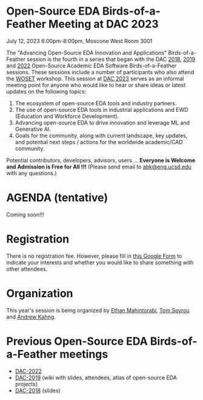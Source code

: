 # Open-Source EDA Birds-of-a-Feather Meeting at DAC 2023

July 12, 2023 6:00pm-8:00pm, Moscone West Room 3001

The "Advancing Open-Source EDA Innovation and Applications" Birds-of-a-Feather session is the fourth in a series that began with the DAC [2018](https://drive.google.com/open?id=1m8ZJEvfLcUhiL1KX7rj18gzi-zLhI6P2), [2019](https://github.com/The-OpenROAD-Project/Birds-of-a-Feather-Open-Source-Academic-EDA-Software/wiki/DAC-2019-Birds-of-a-Feather:-Open-Source-Academic-EDA-Software) and [2022](./README_2022.md) Open-Source Academic EDA Software Birds-of-a-Feather sessions. These sessions include a number of participants who also attend the [WOSET](https://woset-workshop.github.io/) workshop. This session at [DAC 2023](https://www.dac.com/) serves as an informal meeting point for anyone who would like to hear or share ideas or latest updates on the following topics:
1. The ecosystem of open-source EDA tools and industry partners.
2. The use of open-source EDA tools in industrial applications and EWD (Education and Workforce Development).
3. Advancing open-source EDA to drive innovation and leverage ML and Generative AI.
4. Goals for the community, along with current landscape, key updates, and potential next steps / actions for the worldwide academic/CAD community.
  
Potential contributors, developers, advisors, users … **Everyone is Welcome and Admission is Free for All !!!** (Please send email to [abk@eng.ucsd.edu](mailto:abk@eng.ucsd.edu) with any questions.)

# AGENDA (tentative)
  
Coming soon!!!

# Registration
  
There is no registration fee. However, please fill in [this Google Form](https://docs.google.com/forms/d/e/1FAIpQLSeyzd9rCoGSq9jfT8C7Yo6bWbUiyZ6tlOZEN7vQ7REmlRMfSw/viewform) to indicate your interests and whether you would like to share something with other attendees.

# Organization
This year's session is being organized by [Ethan Mahintorabi](mailto:ethanmoon@google.com), [Tom Spyrou](mailto:aspyrou@eng.ucsd.edu) and [Andrew Kahng](mailto:abk@eng.ucsd.edu).

# Previous Open-Source EDA Birds-of-a-Feather meetings
- [DAC-2022](./README_2022.md)
- [DAC-2019](https://github.com/The-OpenROAD-Project/Birds-of-a-Feather-Open-Source-Academic-EDA-Software/wiki/DAC-2019-Birds-of-a-Feather:-Open-Source-Academic-EDA-Software) (wiki with slides, attendees, atlas of open-source EDA projects)
- [DAC-2018](https://drive.google.com/open?id=1m8ZJEvfLcUhiL1KX7rj18gzi-zLhI6P2) (slides)